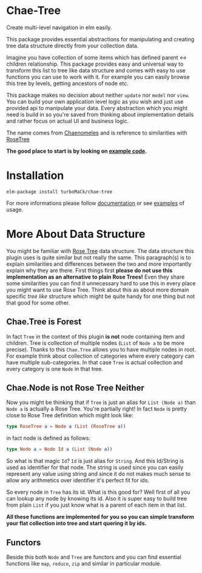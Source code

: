 # Chae-Tree

Create multi-level navigation in elm easily.

This package provides essential abstractions for manipulating and creating tree data structure directly from your collection data.

Imagine you have collection of some items which has defined parent <-> children relationship.
This package provides easy and universal way to transform this list to tree like data structure
and comes with easy to use functions you can use to work with it.
For example you can easily browse this tree by levels, getting ancestors of node etc.

This package makes no decision about neither `update` nor `model` nor `view`.
You can build your own application level logic as you wish and just use provided api to manipulate your data.
Every abstraction which you might need is build in so you're saved from thinking about implementation details
and rather focus on actual UI and business logic.

The name comes from [Chaenomeles](https://en.wikipedia.org/wiki/Chaenomeles) and is reference to similarities with [RoseTree](https://en.wikipedia.org/wiki/Rose_tree)

**The good place to start is by looking on [example code](https://github.com/turboMaCk/ChaeTree/tree/master/examples).**

# Installation

```
elm-package install turboMaCk/chae-tree
```

For more informations please follow [documentation](http://package.elm-lang.org/packages/turboMaCk/chae-tree/latest)
or see [examples](https://github.com/turboMaCk/ChaeTree/tree/master/examples) of usage.

# More About Data Structure

You might be familiar with [Rose Tree](https://en.wikipedia.org/wiki/Rose_tree) data structure.
The data structure this plugin uses is quite similar but not really the same.
This paragraph(s) is to explain similarities and differences between the two and more importantly explain why they are there.
First things first **please do not use this implementation as an alternative to plain Rose Trees!**
Even they share some similarities you can find it unnecessary hard to use this in every place you might want to use Rose Tree.
Think about this as about more domain specific *tree like* structure which might be quite handy for one thing but not that good for some other.

## Chae.Tree is Forest

In fact `Tree` in the context of this plugin **is not** node containing item and children.
Tree is collection of multiple nodes (`List` of `Node a` to be more precise).
Thanks to this `Chae.Tree` allows you to have multiple nodes in root.
For example think about collection of categories where every category can have multiple sub-categories.
In that case `Tree` is actual collection and every category is one `Node` in that tree.

## Chae.Node is not Rose Tree Neither

Now you might be thinking that if `Tree` is just an alias for `List (Node a)` than `Node a` is actually a Rose Tree.
You're partially right! In fact `Node` is pretty close to Rose Tree definition which might look like:

```elm
type RoseTree a = Node a (List (RoseTree a))
```

in fact node is defined as follows:

```elm
type Node a = Node Id a (List (Node a))

```

So what is that magic `Id`? `Id` is just alias for `String`. And this Id/String is used as identifier for that node.
The string is used since you can easily represent any value using string
and since it do not makes much sense to allow any arithmetics over identifier it's perfect fit for ids.

So every node in `Tree` has its id. What is this good for? Well first of all you can lookup any node by knowing its id.
Also it is super easy to build tree from plain `List` if you just know what is a parent of each item in that list.

**All these functions are implemented for you so you can simple transform your flat collection into tree and start quering it by ids.**

## Functors

Beside this both `Node` and `Tree` are functors and you can find essential functions like `map`, `reduce`, `zip` and similar
in particular module.
